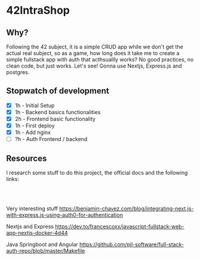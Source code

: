 # 42IntraShop

## Why?
Following the 42 subject, it is a simple CRUD app while we don't get the actual real subject, so as a game, how long does it take me to create a simple fullstack app with auth that acthsuallly works?
No good practices, no clean code, but just works. Let's see! Gonna use Nextjs, Express.js and postgres.

## Stopwatch of development

- [x] 1h - Initial Setup
- [x] 1h - Backend basics functionalities
- [x] 2h - Frontend basic functionality
- [x] 1h - First deploy
- [x] 1h - Add nginx
- [ ] ?h - Auth Frontend / backend

## Resources

I research some stuff to do this project, the official docs and the following links:

<br/><br/>

Very interesting stuff
https://benjamin-chavez.com/blog/integrating-next.js-with-express.js-using-auth0-for-authentication

Nextjs and Express
https://dev.to/francescoxx/javascript-fullstack-web-app-nextjs-docker-4d44

Java Springboot and Angular
https://github.com/pjl-software/full-stack-auth-repo/blob/master/Makefile
